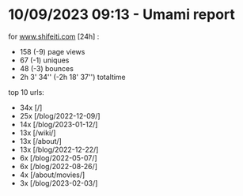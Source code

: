 # 10/09/2023 09:13 - Umami report
for www.shifeiti.com [24h] :

 - 158 (-9) page views
 - 67 (-1) uniques
 - 48 (-3) bounces
 - 2h 3' 34'' (-2h 18' 37'') totaltime


top 10 urls:
 - 34x [/]
 - 25x [/blog/2022-12-09/]
 - 14x [/blog/2023-01-12/]
 - 13x [/wiki/]
 - 13x [/about/]
 - 13x [/blog/2022-12-22/]
 - 6x [/blog/2022-05-07/]
 - 6x [/blog/2022-08-26/]
 - 4x [/about/movies/]
 - 3x [/blog/2023-02-03/]


